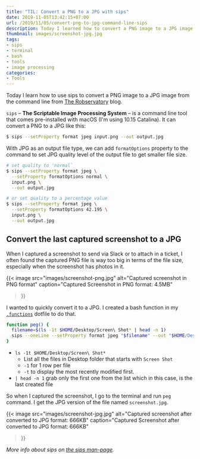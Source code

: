 ```yaml
---
title: "TIL: Convert a PNG to a JPG with sips"
date: 2019-11-05T13:42:15+07:00
url: /2019/11/05/convert-png-to-jpg-command-line-sips
description: Today I learned how to convert a PNG image to a JPG image from the command line with sips command
thumbnail: images/screenshot-jpg.jpg
tags:
- sips
- terminal
- bash
- tools
- image processing
categories:
- Tools
---
```


Today I learn how to use sips to convert a PNG image to a JPG image from the command line
from [The Robservatory](https://robservatory.com/use-sips-to-quickly-easily-and-freely-convert-image-files/) blog.

`sips` – **The Scriptable Image Processing System** – is a command line tool that comes pre-installed
with macOS (I'm using 10.15 Catalina). It can convert a PNG to a JPG like this:

```sh
$ sips --setProperty format jpeg input.png --out output.jpg
```

With JPG as an output file type, we can add `formatOptions` property to the command
to set JPG quality level of the output file to get smaller file size.

```sh
# set quality to 'normal`
$ sips --setProperty format jpeg \
  --setProperty formatOptions normal \
  input.png \
  --out output.jpg

# or set quality to a percentage value
$ sips --setProperty format jpeg \
  --setProperty formatOptions 42.195 \
  input.png \
  --out output.jpg
```

## Convert the last captured screenshot to a JPG

When I captured a screenshot to send via Slack or to attach in a ticket,
I often found the captured PNG file is way too big in terms of the file size,
especially when the screenshot has photos in it.

{{< image
  src="images/screenshot-png.jpg"
  alt="Captured screenshot in PNG format"
  caption="Captured Screenshot in PNG format: 4.5MB"
>}}

I wanted to quickly convert it to a JPG. I created a bash function in my [`.functions`](https://github.com/armno/dotfiles/blob/master/.functions) dotfile to do that.

```bash
function peg() {
  filename=$(ls -1t $HOME/Desktop/Screen\ Shot* | head -n 1)
  sips --oneLine --setProperty format jpeg "$filename" --out "$HOME/Desktop/screenshot.jpg"
}
```

- `ls -1t $HOME/Desktop/Screen\ Shot*`
  - List all the files in Desktop folder that starts with `Screen Shot`
  - `-1` for 1 row per file
  - `-t` to display the most recently modified first.
- `| head -n 1` grab only the first one from the list which in this case, is the last created file

So when I captured the screenshot, I go to the terminal and run `peg` command.
I get the JPG version of the file named `screenshot.jpg`.

{{< image
  src="images/screenshot-jpg.jpg"
  alt="Captured screenshot after converted to JPG format: 666KB"
  caption="Captured Screenshot after converted to JPG format: 666KB"
>}}

_More info about sips on [the sips man-page](https://www.unix.com/man-page/osx/1/sips/)._
